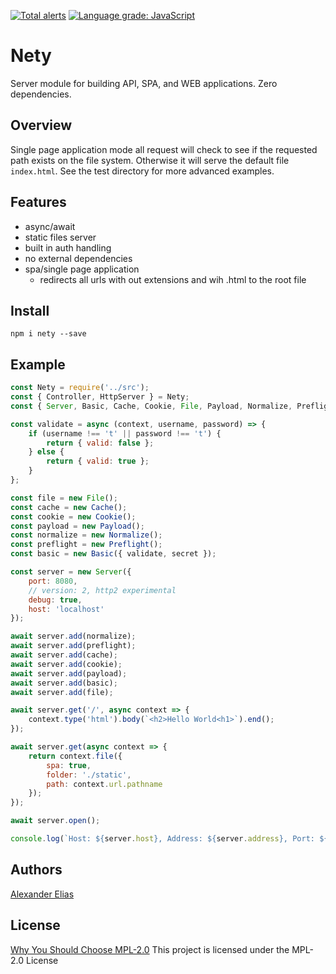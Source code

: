 [![Total alerts](https://img.shields.io/lgtm/alerts/g/vokeio/nety.svg?logo=lgtm&logoWidth=18)](https://lgtm.com/projects/g/vokeio/nety/alerts/)
[![Language grade: JavaScript](https://img.shields.io/lgtm/grade/javascript/g/vokeio/nety.svg?logo=lgtm&logoWidth=18)](https://lgtm.com/projects/g/vokeio/nety/context:javascript)

# Nety
Server module for building API, SPA, and WEB applications. Zero dependencies.

## Overview
Single page application mode all request will check to see if the requested path exists on the file system.
Otherwise it will serve the default file `index.html`. See the test directory for more advanced examples.

<!-- ## API
Api documentation can be found at [API.md](https://github.com/vokeio/nety/blob/master/API.md) -->

## Features
- async/await
- static files server
- built in auth handling
- no external dependencies
- spa/single page application
	- redirects all urls with out extensions and wih .html to the root file

## Install
`npm i nety --save`

## Example
```js
const Nety = require('../src');
const { Controller, HttpServer } = Nety;
const { Server, Basic, Cache, Cookie, File, Payload, Normalize, Preflight, Session } = HttpServer;

const validate = async (context, username, password) => {
    if (username !== 't' || password !== 't') {
        return { valid: false };
    } else {
        return { valid: true };
    }
};

const file = new File();
const cache = new Cache();
const cookie = new Cookie();
const payload = new Payload();
const normalize = new Normalize();
const preflight = new Preflight();
const basic = new Basic({ validate, secret });

const server = new Server({
    port: 8080,
    // version: 2, http2 experimental
    debug: true,
    host: 'localhost'
});

await server.add(normalize);
await server.add(preflight);
await server.add(cache);
await server.add(cookie);
await server.add(payload);
await server.add(basic);
await server.add(file);

await server.get('/', async context => {
    context.type('html').body(`<h2>Hello World<h1>`).end();
});

await server.get(async context => {
    return context.file({
        spa: true,
        folder: './static',
        path: context.url.pathname
    });
});

await server.open();

console.log(`Host: ${server.host}, Address: ${server.address}, Port: ${server.port}`)
```

## Authors
[Alexander Elias](https://github.com/vokeio)

## License
[Why You Should Choose MPL-2.0](http://veldstra.org/2016/12/09/you-should-choose-mpl2-for-your-opensource-project.html)
This project is licensed under the MPL-2.0 License
